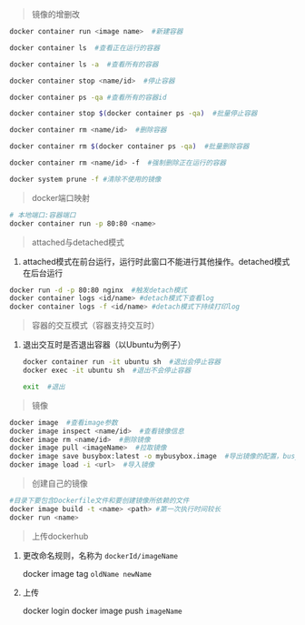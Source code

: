 > 镜像的增删改
```bash
docker container run <image name>  #新建容器

docker container ls  #查看正在运行的容器

docker container ls -a  #查看所有的容器

docker container stop <name/id>  #停止容器

docker container ps -qa #查看所有的容器id

docker container stop $(docker container ps -qa)  #批量停止容器

docker container rm <name/id>  #删除容器

docker container rm $(docker container ps -qa)  #批量删除容器

docker container rm <name/id> -f  #强制删除正在运行的容器

docker system prune -f #清除不使用的镜像
```

> docker端口映射
```bash
# 本地端口:容器端口
docker container run -p 80:80 <name>
```

> attached与detached模式
1. attached模式在前台运行，运行时此窗口不能进行其他操作。detached模式在后台运行
```bash
docker run -d -p 80:80 nginx  #触发detach模式
docker container logs <id/name> #detach模式下查看log
docker container logs -f <id/name> #detach模式下持续打印log
```


> 容器的交互模式（容器支持交互时）
1. 退出交互时是否退出容器（以Ubuntu为例子）

    ```bash
    docker container run -it ubuntu sh  #退出会停止容器
    docker exec -it ubuntu sh  #退出不会停止容器

    exit  #退出
    ```



> 镜像
```bash
docker image  #查看image参数
docker image inspect <name/id>  #查看镜像信息
docker image rm <name/id>  #删除镜像
docker image pull <imageName>  #拉取镜像
docker image save busybox:latest -o mybusybox.image  #导出镜像的配置，busybox:latest是镜像名称+版本号， -o代表输出，mybusybox.image是导出后镜像的名字。
docker image load -i <url>  #导入镜像
```


> 创建自己的镜像
```bash
#目录下要包含Dockerfile文件和要创建镜像所依赖的文件
docker image build -t <name> <path> #第一次执行时间较长
docker run <name>
```


> 上传dockerhub
1. 更改命名规则，名称为 `dockerId/imageName`

    docker image tag `oldName newName`

2. 上传

    docker login
    docker image push `imageName`